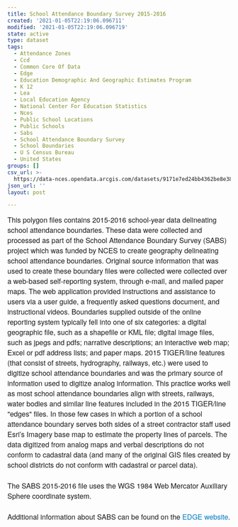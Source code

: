 ```yaml
---
title: School Attendance Boundary Survey 2015-2016
created: '2021-01-05T22:19:06.096711'
modified: '2021-01-05T22:19:06.096719'
state: active
type: dataset
tags:
  - Attendance Zones
  - Ccd
  - Common Core Of Data
  - Edge
  - Education Demographic And Geographic Estimates Program
  - K 12
  - Lea
  - Local Education Agency
  - National Center For Education Statistics
  - Nces
  - Public School Locations
  - Public Schools
  - Sabs
  - School Attendance Boundary Survey
  - School Boundaries
  - U S Census Bureau
  - United States
groups: []
csv_url: >-
  https://data-nces.opendata.arcgis.com/datasets/9171e7ed24bb4362be8e388dc8dddf5a_0.csv?outSR=%7B%22latestWkid%22%3A3857%2C%22wkid%22%3A102100%7D
json_url: ''
layout: post

---
```

<div style='text-align:Left;'><p style='margin-top: 0px; margin-bottom: 1.5rem; font-family: &quot;Avenir Next W01&quot;, &quot;Avenir Next W00&quot;, &quot;Avenir Next&quot;, Avenir, &quot;Helvetica Neue&quot;, sans-serif; font-size: 16px;'><span style='font-family: inherit;'>This polygon files contains 2015-2016 school-year data delineating school attendance boundaries. These data were collected and processed as part of the School Attendance Boundary Survey (SABS) project which was funded by NCES to create geography delineating school attendance boundaries. Original source information that was used to create these boundary files were collected </span><span style='font-family: inherit;'>were collected over a web-based self-reporting system, through e-mail, and mailed paper maps. The web application provided instructions and assistance to users via a user guide, a frequently asked questions document, and instructional videos. Boundaries supplied outside of the online reporting system typically fell into one of six categories: a digital geographic file, such as a shapefile or KML file; digital image files, such as jpegs and pdfs; narrative descriptions; an interactive web map; Excel or pdf address lists; and paper maps. 2</span><span style='font-family: inherit;'>015 TIGER/line features (that consist of streets, hydrography, railways, etc.) were used to digitize school attendance boundaries and was the primary source of information used to digitize analog information. This practice works well as most school attendance boundaries align with streets, railways, water bodies and similar line features included in the 2015 TIGER/line &quot;edges&quot; files. In those few cases in which a portion of a school attendance boundary serves both sides of a street contractor staff used Esri’s Imagery base map to estimate the property lines of parcels. The data digitized from analog maps and verbal descriptions do not conform to cadastral data (and many of the original GIS files created by school districts do not conform with cadastral or parcel data).</span></p><p style='margin-top: 0px; margin-bottom: 1.5rem; font-family: &quot;Avenir Next W01&quot;, &quot;Avenir Next W00&quot;, &quot;Avenir Next&quot;, Avenir, &quot;Helvetica Neue&quot;, sans-serif; font-size: 16px;'><span style='font-family: inherit;'>The SABS 2015-2016 file uses the WGS 1984 Web Mercator Auxiliary Sphere coordinate system.</span></p><p style='margin-top: 0px; margin-bottom: 1.5rem; font-family: &quot;Avenir Next W01&quot;, &quot;Avenir Next W00&quot;, &quot;Avenir Next&quot;, Avenir, &quot;Helvetica Neue&quot;, sans-serif; font-size: 16px;'>Additional information about SABS can be found on the <a href='https://nces.ed.gov/programs/edge/SABS' rel='nofollow ugc' style='color: rgb(0, 121, 193); text-decoration-line: none; font-family: inherit;' target='_blank'>EDGE website</a>.</p></div>
